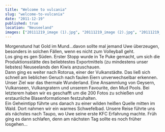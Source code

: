 ```yaml
---
title: "Welcome to vulcania"
slug: "welcome-to-vulcania"
date: "2011-12-19"
published: true
location: "Neuseeland"
images: ["20111219_image (1).jpg", "20111219_image (2).jpg", "20111219_image (3).jpg", "20111219_image (4).jpg", "20111219_image (5).jpg", "20111219_image (6).jpg", "20111219_image (7).jpg", "20111219_image (8).jpg", "20111219_image (9).jpg"]
---
```


Morgenstund hat Gold im Mund...davon sollte mal jemand Uwe überzeugen, besonders in solchen Fällen, wenn es nicht zum Volleyball geht.<br />Los ging es gen Süden. Erster Stopp wurde in Te Puke gemacht, um sich die Produktionsstätte des beliebtestes Exportmittels (zu mindestens unser liebstes) Neuseelands den Kiwis anzuschauen.<br />Dann ging es weiter nach Rotorua, einer der Vulkanstädte. Das ließ sich schnell am lieblichen Geruch nach faulen Eiern unverwechselbar erkennen. <br />Unser Ziel war das thermale Wunderland. Eine Ansammlung von Geysern, Vulkanseen, Vulkangratern und unserem Favourite, den Mud Pools. Bei letzterem haben wir es geschafft um die 200 Fotos zu schießen und erstaunliche Blasenformationen festzuhalten.<br />Ein Geheimtipp führte uns danach zu einer wilden heißen Quelle mitten im Wald. Dort nahmen wir ein warmes Schwefelbad. Unsere Reise führte uns als nächstes nach Taupo, wo Uwe seine erste KFC Erfahrung machte. Früh ging es dann schlafen, denn am nächsten Tag sollte es noch früher losgehen...